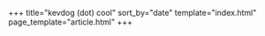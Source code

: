 +++
title="kevdog (dot) cool"
sort_by="date"
template="index.html"
page_template="article.html"
+++
